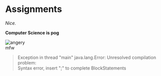 # Assignments
  
*Nice.*
  
  
**Computer Science is pog**
  
  
  
![angery](https://tenor.com/bo3td.gif)    
mfw
> Exception in thread "main" java.lang.Error: Unresolved compilation problem:  
> Syntax error, insert ";" to complete BlockStatements
